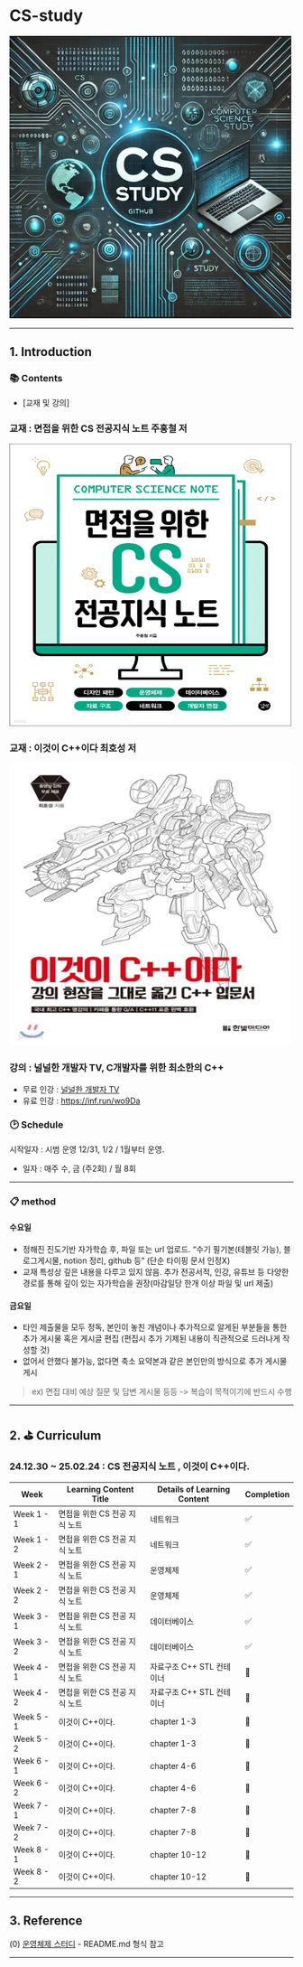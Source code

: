 # CS-study
<img src="./img/cs-study.png" alt="cs-study" width="500" height="500">



---

## 1. Introduction  


### 📚 Contents  


- [교재 및 강의] 
### 교재 : 면접을 위한 CS 전공지식 노트 주홍철 저 
<img src="./img/cs-study-book.jpg" alt="cs-study" width="500" height="500">

### 교재 : 이것이 C++이다 최호성 저
<img src="./img/thisiscpp.jpg" alt="cs-study" width="500" height="500">


### 강의 : 널널한 개발자 TV, C개발자를 위한 최소한의 C++
* 무료 인강 : [널널한 개발자 TV](https://www.youtube.com/watch?v=kq6b5zBkQ28&list=PLVsNizTWUw7EngGgS-7jWdgy5NgkIjHxz)
* 유료 인강 : https://inf.run/wo9Da






### 🕑 Schedule

시작일자 : 시범 운영 12/31, 1/2 / 1월부터 운영.

-  일자 : 매주 수, 금 (주2회) / 월 8회

---  

### 📋 method

#### 수요일
- 정해진 진도기반 자가학습 후, 파일 또는 url 업로드. “수기 필기본(테블릿 가능), 블로그게시물, notion 정리, github 등” (단순 타이핑 문서 인정X)
- 교재 특성상 깊은 내용을 다루고 있지 않음. 추가 전공서적, 인강, 유튜브 등 다양한 경로를 통해 깊이 있는 자가학습을 권장(마감일당 한개 이상 파일 및 url 제출)

#### 금요일
- 타인 제출물을 모두 정독, 본인이 놓친 개념이나 추가적으로 알게된 부분들을 통한 추가 게시물 혹은 게시글 편집 (편집시 추가 기제된 내용이 직관적으로 드러나게 작성할 것)
- 없어서 안했다 불가능, 없다면 축소 요약본과 같은 본인만의 방식으로 추가 게시물 게시
> ex) 면접 대비 예상 질문 및 답변 게시물 등등 -> 복습이 목적이기에 반드시 수행

------
## 2. ⛳ Curriculum 

### 24.12.30 ~ 25.02.24  : CS 전공지식 노트 , 이것이 C++이다.


| Week    | Learning Content Title        | Details of Learning Content                        | Completion   |
|---------|-------------------------------|----------------------------------------------------|--------------|
| Week 1 - 1| 면접을 위한 CS 전공  지식 노트  | 네트워크 | ✅         |
| Week 1 - 2 | 면접을 위한 CS 전공  지식 노트  | 네트워크 |  ✅          |
| Week 2 - 1 | 면접을 위한 CS 전공  지식 노트  | 운영체제          | ✅           |
| Week 2 - 2  | 면접을 위한 CS 전공  지식 노트  | 운영체제 | ✅           |
| Week 3 - 1  | 면접을 위한 CS 전공  지식 노트  | 데이터베이스  | ✅        |
| Week 3 - 2  | 면접을 위한 CS 전공  지식 노트 |  데이터베이스 | ✅           |
| Week 4 - 1  | 면접을 위한 CS 전공  지식 노트| 자료구조 C++ STL 컨테이너   |    📅     | 
| Week 4 - 2  | 면접을 위한 CS 전공  지식 노트  | 자료구조 C++ STL 컨테이너 | 📅         |
| Week 5 - 1  | 이것이 C++이다. |  chapter 1-3  |    📅     | 
| Week 5 - 2  | 이것이 C++이다.  | chapter 1-3  | 📅         |
| Week 6 - 1  | 이것이 C++이다.  | chapter 4-6 | 📅         |
| Week 6 - 2  | 이것이 C++이다.  | chapter 4-6 | 📅         |
| Week 7 - 1 | 이것이 C++이다.  | chapter 7-8  | 📅         |
| Week 7 - 2 | 이것이 C++이다.  | chapter 7-8 | 📅         |
| Week 8 - 1 | 이것이 C++이다.  | chapter 10-12 | 📅         |
| Week 8 - 2  | 이것이 C++이다.  | chapter 10-12 | 📅         |

---



## 3. Reference  


(0) [운영체제 스터디](https://github.com/yeongjinjeong/Operating-System-Study.git) - README.md 형식 참고


---






